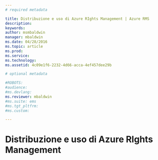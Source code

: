 ```yaml
---
# required metadata

title: Distribuzione e uso di Azure RIghts Management | Azure RMS
description:
keywords:
author: msmbaldwin
manager: mbaldwin
ms.date: 04/28/2016
ms.topic: article
ms.prod:
ms.service:
ms.technology:
ms.assetid: 4c09e1f6-2232-4d66-acca-4ef457dee29b

# optional metadata

#ROBOTS:
#audience:
#ms.devlang:
ms.reviewer: mbaldwin
#ms.suite: ems
#ms.tgt_pltfrm:
#ms.custom:

---
```


# Distribuzione e uso di Azure RIghts Management


<!--HONumber=Apr16_HO3-->


